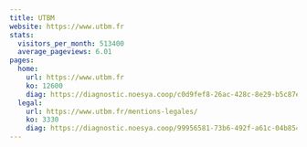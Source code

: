 ```yaml
---
title: UTBM
website: https://www.utbm.fr
stats:
  visitors_per_month: 513400
  average_pageviews: 6.01
pages:
  home: 
    url: https://www.utbm.fr
    ko: 12600
    diag: https://diagnostic.noesya.coop/c0d9fef8-26ac-428c-8e29-b5c87ed5b847
  legal: 
    url: https://www.utbm.fr/mentions-legales/
    ko: 3330
    diag: https://diagnostic.noesya.coop/99956581-73b6-492f-a61c-04b854c13afd
---
```

